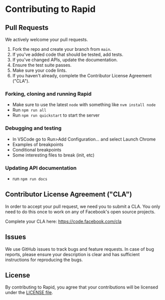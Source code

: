 # Contributing to Rapid

## Pull Requests
We actively welcome your pull requests.

1. Fork the repo and create your branch from `main`.
2. If you've added code that should be tested, add tests.
3. If you've changed APIs, update the documentation.
4. Ensure the test suite passes.
5. Make sure your code lints.
6. If you haven't already, complete the Contributor License Agreement ("CLA").

### Forking, cloning and running Rapid
- Make sure to use the latest `node` with something like  `nvm install node`
- Run `npm run all`
- Run `npm run quickstart` to start the server

### Debugging and testing
- In VSCode go to Run>Add Configuration... and select Launch Chrome
- Examples of breakpoints
- Conditional breakpoints
- Some interesting files to break (init, etc)

### Updating API documentation
- run `npm run docs`

## Contributor License Agreement ("CLA")
In order to accept your pull request, we need you to submit a CLA. You only need
to do this once to work on any of Facebook's open source projects.

Complete your CLA here: <https://code.facebook.com/cla>

## Issues
We use GitHub issues to track bugs and feature requests. In case of bug reports, please ensure your description is clear and has sufficient instructions for reproducing the bugs.

## License
By contributing to Rapid, you agree that your contributions will be licensed under the [LICENSE file](LICENSE.md).